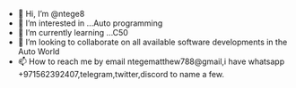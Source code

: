 - 👋 Hi, I’m @ntege8
- 👀 I’m interested in ...Auto programming
- 🌱 I’m currently learning ...C50
- 💞️ I’m looking to collaborate on all available software developments in the Auto World
- 📫 How to reach me by email ntegematthew788@gmail,i have whatsapp +971562392407,telegram,twitter,discord to name a few.

<!---
ntege8/ntege8 is a ✨ special ✨ repository because its `README.md` (this file) appears on your GitHub profile.
You can click the Preview link to take a look at your changes.
--->
